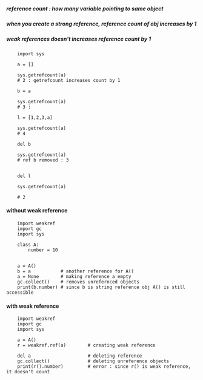 ##### reference count : how many variable pointing to same object
##### when you create a strong reference, reference count of obj increases by 1
##### weak references doesn't increases reference count by 1

        import sys
        
        a = []

        sys.getrefcount(a)
        # 2 : getrefcount increases count by 1

        b = a

        sys.getrefcount(a)
        # 3 : 

        l = [1,2,3,a]

        sys.getrefcount(a)
        # 4

        del b

        sys.getrefcount(a)
        # ref b removed : 3


        del l

        sys.getrefcount(a)

        # 2


#### without weak reference 
        
        import weakref
        import gc
        import sys

        class A:
            number = 10

 
        a = A()
        b = a           # another reference for A()
        a = None        # making reference a empty  
        gc.collect()    # removes unrefernced objects
        print(b.number) # since b is string reference obj A() is still accessible


#### with weak reference 

        import weakref
        import gc
        import sys

        a = A()
        r = weakref.ref(a)        # creating weak reference

        del a                     # deleting reference   
        gc.collect()              # deleting unreference objects
        print(r().number)         # error : since r() is weak reference, it doesn't count
